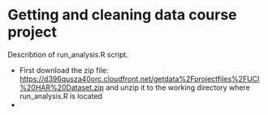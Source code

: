 # Getting and cleaning data course project #

Describtion of run_analysis.R script.

* First download the zip file: https://d396qusza40orc.cloudfront.net/getdata%2Fprojectfiles%2FUCI%20HAR%20Dataset.zip and unzip it to the working directory where run_analysis.R is located
* 
